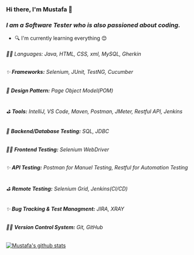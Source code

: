 ### Hi there, I'm Mustafa 👋

### *I am a Software Tester who is also passioned about coding.*
- 🔍 I'm currently learning everything 😊

###### 🐱‍🏍 Languages: Java, HTML, CSS, xml, MySQL, Gherkin
###### ✨ **Frameworks:** Selenium, JUnit, TestNG, Cucumber
###### 🥇 **Design Pattern:** Page Object Model(POM)
###### ⛳ **Tools:** IntelliJ, VS Code, Maven, Postman, JMeter, Restful API, Jenkins
###### 🥇 **Backend/Database Testing:** SQL, JDBC
###### 🐱‍🏍 **Frontend Testing:** Selenium WebDriver
###### ✨ **API Testing:** Postman for Manuel Testing, Restful for Automation Testing
###### ⛳ **Remote Testing:** Selenium Grid, Jenkins(CI/CD)
###### ✨ **Bug Tracking & Test Managment:** JIRA, XRAY
###### 🐱‍🏍 **Version Control System:** Git, GitHub

[![Mustafa's github stats](http://github-readme-stats.vercel.app/api?username=MustafaElmas)](https://github.com/MustafaElmas2022/MustafaElmas/github-readme-stats)

